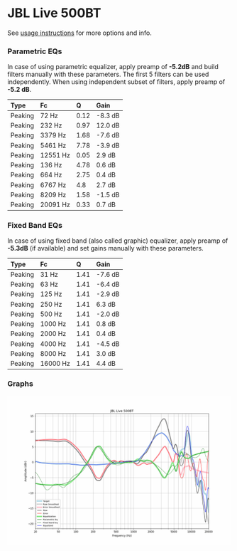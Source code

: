 # JBL Live 500BT
See [usage instructions](https://github.com/jaakkopasanen/AutoEq#usage) for more options and info.

### Parametric EQs
In case of using parametric equalizer, apply preamp of **-5.2dB** and build filters manually
with these parameters. The first 5 filters can be used independently.
When using independent subset of filters, apply preamp of **-5.2 dB**.

| Type    | Fc       |    Q | Gain    |
|:--------|:---------|:-----|:--------|
| Peaking | 72 Hz    | 0.12 | -8.3 dB |
| Peaking | 232 Hz   | 0.97 | 12.0 dB |
| Peaking | 3379 Hz  | 1.68 | -7.6 dB |
| Peaking | 5461 Hz  | 7.78 | -3.9 dB |
| Peaking | 12551 Hz | 0.05 | 2.9 dB  |
| Peaking | 136 Hz   | 4.78 | 0.6 dB  |
| Peaking | 664 Hz   | 2.75 | 0.4 dB  |
| Peaking | 6767 Hz  | 4.8  | 2.7 dB  |
| Peaking | 8209 Hz  | 1.58 | -1.5 dB |
| Peaking | 20091 Hz | 0.33 | 0.7 dB  |

### Fixed Band EQs
In case of using fixed band (also called graphic) equalizer, apply preamp of **-5.3dB**
(if available) and set gains manually with these parameters.

| Type    | Fc       |    Q | Gain    |
|:--------|:---------|:-----|:--------|
| Peaking | 31 Hz    | 1.41 | -7.6 dB |
| Peaking | 63 Hz    | 1.41 | -6.4 dB |
| Peaking | 125 Hz   | 1.41 | -2.9 dB |
| Peaking | 250 Hz   | 1.41 | 6.3 dB  |
| Peaking | 500 Hz   | 1.41 | -2.0 dB |
| Peaking | 1000 Hz  | 1.41 | 0.8 dB  |
| Peaking | 2000 Hz  | 1.41 | 0.4 dB  |
| Peaking | 4000 Hz  | 1.41 | -4.5 dB |
| Peaking | 8000 Hz  | 1.41 | 3.0 dB  |
| Peaking | 16000 Hz | 1.41 | 4.4 dB  |

### Graphs
![](./JBL%20Live%20500BT.png)
